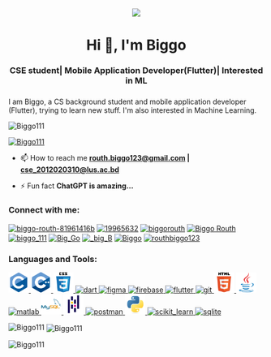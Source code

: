 

<div align="center">
<img src="https://lmichelin.fr/content/images/2019/05/5c1bb7dd5e7cc9678fcdc39f_Hello-World-Header.png" align="center" style="width: 60%" />
</div>  
  

<h1 align="center">Hi 👋, I'm Biggo</h1>
<h3 align="center">CSE student| Mobile Application Developer(Flutter)| Interested in ML</h3>

### <div align="center">
  I am Biggo, a CS background student and mobile application developer (Flutter), trying to learn new stuff. I'm also interested in Machine Learning. </div>

<p align="left"> <img src="https://komarev.com/ghpvc/?username=biggo111&label=Profile%20views&color=0e75b6&style=flat" alt="Biggo111" /> </p>

<p align="left"> <a href="https://github.com/ryo-ma/github-profile-trophy"><img src="https://github-profile-trophy.vercel.app/?username=Biggo111" alt="Biggo111" /></a> </p>

- 📫 How to reach me **routh.biggo123@gmail.com | cse_2012020310@lus.ac.bd**

- ⚡ Fun fact **ChatGPT is amazing...**

<h3 align="left">Connect with me:</h3>
<p align="left">
<a href="https://linkedin.com/in/biggo-routh-81961416b" target="blank"><img align="center" src="https://raw.githubusercontent.com/rahuldkjain/github-profile-readme-generator/master/src/images/icons/Social/linked-in-alt.svg" alt="biggo-routh-81961416b" height="30" width="40" /></a>
<a href="https://stackoverflow.com/users/19965632" target="blank"><img align="center" src="https://raw.githubusercontent.com/rahuldkjain/github-profile-readme-generator/master/src/images/icons/Social/stack-overflow.svg" alt="19965632" height="30" width="40" /></a>
<a href="https://kaggle.com/biggorouth" target="blank"><img align="center" src="https://raw.githubusercontent.com/rahuldkjain/github-profile-readme-generator/master/src/images/icons/Social/kaggle.svg" alt="biggorouth" height="30" width="40" /></a>
<a href="[https://fb.com/Biggo Routh](https://www.facebook.com/people/Biggo-Routh/100009297790941/)" target="blank"><img align="center" src="https://raw.githubusercontent.com/rahuldkjain/github-profile-readme-generator/master/src/images/icons/Social/facebook.svg" alt="Biggo Routh" height="30" width="40" /></a>
<a href="https://www.codechef.com/users/biggo_111" target="blank"><img align="center" src="https://cdn.jsdelivr.net/npm/simple-icons@3.1.0/icons/codechef.svg" alt="biggo_111" height="30" width="40" /></a>
<a href="https://codeforces.com/profile/Big_Go" target="blank"><img align="center" src="https://raw.githubusercontent.com/rahuldkjain/github-profile-readme-generator/master/src/images/icons/Social/codeforces.svg" alt="Big_Go" height="30" width="40" /></a>
<a href="https://codeforces.com/profile/_big_B" target="blank"><img align="center" src="https://raw.githubusercontent.com/rahuldkjain/github-profile-readme-generator/master/src/images/icons/Social/codeforces.svg" alt="_big_B" height="30" width="40" /></a>
<a href="https://www.leetcode.com/Biggo" target="blank"><img align="center" src="https://raw.githubusercontent.com/rahuldkjain/github-profile-readme-generator/master/src/images/icons/Social/leet-code.svg" alt="Biggo" height="30" width="40" /></a>
<a href="https://auth.geeksforgeeks.org/user/routhbiggo123" target="blank"><img align="center" src="https://raw.githubusercontent.com/rahuldkjain/github-profile-readme-generator/master/src/images/icons/Social/geeks-for-geeks.svg" alt="routhbiggo123" height="30" width="40" /></a>
</p>

<h3 align="left">Languages and Tools:</h3>
<p align="left"> <a href="https://www.cprogramming.com/" target="_blank" rel="noreferrer"> <img src="https://raw.githubusercontent.com/devicons/devicon/master/icons/c/c-original.svg" alt="c" width="40" height="40"/> </a> <a href="https://www.w3schools.com/cpp/" target="_blank" rel="noreferrer"> <img src="https://raw.githubusercontent.com/devicons/devicon/master/icons/cplusplus/cplusplus-original.svg" alt="cplusplus" width="40" height="40"/> </a> <a href="https://www.w3schools.com/css/" target="_blank" rel="noreferrer"> <img src="https://raw.githubusercontent.com/devicons/devicon/master/icons/css3/css3-original-wordmark.svg" alt="css3" width="40" height="40"/> </a> <a href="https://dart.dev" target="_blank" rel="noreferrer"> <img src="https://www.vectorlogo.zone/logos/dartlang/dartlang-icon.svg" alt="dart" width="40" height="40"/> </a> <a href="https://www.figma.com/" target="_blank" rel="noreferrer"> <img src="https://www.vectorlogo.zone/logos/figma/figma-icon.svg" alt="figma" width="40" height="40"/> </a> <a href="https://firebase.google.com/" target="_blank" rel="noreferrer"> <img src="https://www.vectorlogo.zone/logos/firebase/firebase-icon.svg" alt="firebase" width="40" height="40"/> </a> <a href="https://flutter.dev" target="_blank" rel="noreferrer"> <img src="https://www.vectorlogo.zone/logos/flutterio/flutterio-icon.svg" alt="flutter" width="40" height="40"/> </a> <a href="https://git-scm.com/" target="_blank" rel="noreferrer"> <img src="https://www.vectorlogo.zone/logos/git-scm/git-scm-icon.svg" alt="git" width="40" height="40"/> </a> <a href="https://www.w3.org/html/" target="_blank" rel="noreferrer"> <img src="https://raw.githubusercontent.com/devicons/devicon/master/icons/html5/html5-original-wordmark.svg" alt="html5" width="40" height="40"/> </a> <a href="https://www.java.com" target="_blank" rel="noreferrer"> <img src="https://raw.githubusercontent.com/devicons/devicon/master/icons/java/java-original.svg" alt="java" width="40" height="40"/> </a> <a href="https://www.mathworks.com/" target="_blank" rel="noreferrer"> <img src="https://upload.wikimedia.org/wikipedia/commons/2/21/Matlab_Logo.png" alt="matlab" width="40" height="40"/> </a> <a href="https://www.mysql.com/" target="_blank" rel="noreferrer"> <img src="https://raw.githubusercontent.com/devicons/devicon/master/icons/mysql/mysql-original-wordmark.svg" alt="mysql" width="40" height="40"/> </a> <a href="https://pandas.pydata.org/" target="_blank" rel="noreferrer"> <img src="https://raw.githubusercontent.com/devicons/devicon/2ae2a900d2f041da66e950e4d48052658d850630/icons/pandas/pandas-original.svg" alt="pandas" width="40" height="40"/> </a> <a href="https://postman.com" target="_blank" rel="noreferrer"> <img src="https://www.vectorlogo.zone/logos/getpostman/getpostman-icon.svg" alt="postman" width="40" height="40"/> </a> <a href="https://www.python.org" target="_blank" rel="noreferrer"> <img src="https://raw.githubusercontent.com/devicons/devicon/master/icons/python/python-original.svg" alt="python" width="40" height="40"/> </a> <a href="https://scikit-learn.org/" target="_blank" rel="noreferrer"> <img src="https://upload.wikimedia.org/wikipedia/commons/0/05/Scikit_learn_logo_small.svg" alt="scikit_learn" width="40" height="40"/> </a> <a href="https://www.sqlite.org/" target="_blank" rel="noreferrer"> <img src="https://www.vectorlogo.zone/logos/sqlite/sqlite-icon.svg" alt="sqlite" width="40" height="40"/> </a> </p>

<p><img align="left" src="https://github-readme-stats.vercel.app/api/top-langs?username=Biggo111&show_icons=true&locale=en&layout=compact" alt="Biggo111" /></p>

<p>&nbsp;<img align="center" src="https://github-readme-stats.vercel.app/api?username=Biggo111&show_icons=true&locale=en" alt="Biggo111" /></p>

<p><img align="center" src="https://github-readme-streak-stats.herokuapp.com/?user=Biggo111&" alt="Biggo111" /></p>


